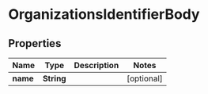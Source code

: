 # OrganizationsIdentifierBody

## Properties
Name | Type | Description | Notes
------------ | ------------- | ------------- | -------------
**name** | **String** |  |  [optional]
